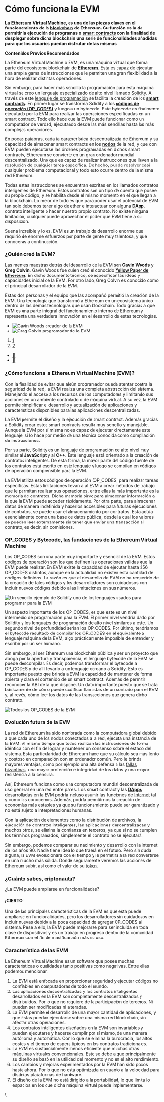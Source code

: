 # Cómo funciona la EVM

**La** [**Ethereum**](https://academy.bit2me.com/que-es-optimism/) **Virtual Machine, es una de las piezas claves en el funcionamiento de la** [**blockchain**](https://academy.bit2me.com/que-es-un-nodo-ethereum-2-0/) **de Ethereum. Su función es la de permitir la ejecución de programas o** [**smart contracts**](https://academy.bit2me.com/que-son-los-smart-contracts/) **con la finalidad de desplegar sobre dicha blockchain una serie de funcionalidades añadidas para que los usuarios puedan disfrutar de las mismas.**

[**Contenidos Previos Recomendados**](https://academy.bit2me.com/que-es-ethereum-virtual-machine-evm/#723916656c4e51201)

La Ethereum Virtual Machine o EVM, es una máquina virtual que forma parte del ecosistema blockchain de [**Ethereum**](https://academy.bit2me.com/que-es-ethereum-eth-criptomoneda/). Esta es capaz de ejecutar una amplia gama de instrucciones que le permiten una gran flexibilidad a la hora de realizar distintas operaciones.

Sin embargo, para hacer más sencilla la programación para esta máquina virtual se creo un lenguaje especializado de alto nivel llamado [Solidity](https://solidity-es.readthedocs.io/es/latest/). A través de este [lenguaje de programación](https://academy.bit2me.com/top-5-de-lenguajes-de-programacion-de-smart-contracts/) se facilita la creación de los [**smart contracts**](https://academy.bit2me.com/que-son-los-smart-contracts/). En primer lugar se transforma Solidity a los [**códigos de operación (OP\_CODES)**](https://es.wikipedia.org/wiki/C%C3%B3digo\_de\_operaci%C3%B3n) y luego a un bytecode. Este bytecode es finalmente ejecutado por la EVM para realizar las operaciones especificadas en un smart contract. Todo ello hace que la EVM puede funcionar como un computador de verdad, ejecutando desde las más sencillas hasta las más complejas operaciones.

En pocas palabras, dada la característica descentralizada de Ethereum y su capacidad de almacenar smart contracts en los [**nodos**](https://academy.bit2me.com/que-es-un-nodo/) de la red, y que con EVM pueden ejecutarse las órdenes programadas en dichos smart contracts, Ethereum se convierte en un gran ordenador mundial descentralizado. Uno que es capaz de realizar instrucciones que lleven a la resolución de cualquier tarea específica. De hecho, puede resolver casi cualquier problema computacional y todo esto ocurre dentro de la misma red Ethereum.

Todas estas instrucciones se encuentran escritas en los llamados contratos inteligentes de Ethereum.  Estos contratos son un tipo de cuenta que posee su propio código, y se habilita desde el mismo momento en el que llegan a la blockchain. Lo mejor de todo es que para poder usar el potencial de EVM tan solo debemos tener algo de ether e interactuar con alguna [**DApp**](https://academy.bit2me.com/que-son-las-dapps/), contrato inteligente o hacer nuestro propio contrato. No existe ninguna limitación, cualquier puede aprovechar el poder que EVM tiene a su disposición.

Suena increíble y lo es, EVM es un trabajo de desarrollo enorme que requirió de enorme esfuerzos por parte de gente muy talentosa, y que conocerás a continuación.

### ¿Quién creó la EVM?

Las mentes maestras detrás del desarrollo de la EVM son **Gavin Woods** y **Greg Colvin**. Gavin Woods fue quien creó el conocido [**Yellow Paper de Ethereum**](https://ethereum.github.io/yellowpaper/paper.pdf). En dicho documento técnico, se especifican las ideas y capacidades inicial de la EVM. Por otro lado, Greg Colvin es conocido como el principal desarrollador de la EVM.

Estas dos personas y el equipo que las acompañó permitió la creación de la EVM. Una tecnología que transformó a Ethereum en un ecosistema único dentro de las demás tecnologías que usan blockchain. Todo gracias a que EVM es una parte integral del funcionamiento interno de Ethereum y representa una verdadera innovación en el desarrollo de estas tecnologías.

* ![Gavin Woods creador de la EVM](https://academy.bit2me.com/wp-content/uploads/2019/11/gavin-woods.webp)
* ![Greg Colvin programador de la EVM](https://academy.bit2me.com/wp-content/uploads/2019/11/greg-colvin.webp)

1. [1](https://academy.bit2me.com/que-es-ethereum-virtual-machine-evm/)
2. [2](https://academy.bit2me.com/que-es-ethereum-virtual-machine-evm/)

* [](https://academy.bit2me.com/que-es-ethereum-virtual-machine-evm/)
* [](https://academy.bit2me.com/que-es-ethereum-virtual-machine-evm/)

### ¿Cómo funciona la Ethereum Virtual Machine (EVM)?

Con la finalidad de evitar que algún programador pueda atentar contra la seguridad de la red, la EVM realiza una completa abstracción del sistema. Manejando el acceso a los recursos de los computadores y limitando sus acciones en un ambiente controlado o de máquina virtual. A su vez, la EVM permite simplificar el desarrollo y actualización de aplicaciones y características disponibles para las aplicaciones descentralizadas.

La EVM permite el diseño y la ejecución de smart contract. Además gracias a Solidity crear estos smart contracts resulta muy sencillo y manejable. Aunque la EVM por sí misma no es capaz de ejecutar directamente este lenguaje, si lo hace por medio de una técnica conocida como compilación de instrucciones.

Por su parte, Solidity es un lenguaje de programación de alto nivel  muy similar al **JavaScript** y al **C++.** Este lenguaje está orientado a la creación de contratos inteligentes. De esta forma, la mayor parte del código fuente de los contratos está escrito en este lenguaje y luego se compilan en códigos de operación comprensible para la EVM.

La EVM utiliza estos códigos de operación (OP\_CODES) para realizar tareas específicas. Estas limitaciones llevan a al EVM a crear métodos de trabajo que le permitan realizar sus operaciones, entre ellas la más importante es la memoria de contratos. Dicha memoria sirve para almacenar información a la que la EVM puede acceder rápidamente. Por otra parte, para almacenar datos de manera indefinida y hacerlos accesibles para futuras ejecuciones de contratos, se puede usar el almacenamiento por contratos. Esta actúa esencialmente como una base de datos pública, desde la cual los valores se pueden leer externamente sin tener que enviar una transacción al contrato, es decir, sin comisiones.

### OP\_CODES y Bytecode, las fundaciones de la Ethereum Virtual Machine

Los OP\_CODES son una parte muy importante y esencial de la EVM. Estos códigos de operación son los que definen las operaciones válidas que la EVM puede realizar. En EVM existe la capacidad de ejecutar hasta 256 OP\_CODES distintos, aunque en la actualidad no existen esta cantidad de códigos definidos. La razón es que el desarrollo de EVM no ha requerido de la creación de tales códigos y los desarrolladores son cuidadosos con incluir nuevos códigos debido a las limitaciones en sus números.

![Un sencillo ejemplo de Solidity uno de los lenguajes usados para programar para la EVM](https://academy.bit2me.com/wp-content/uploads/2019/11/ejemplo-de-solidity.webp)

Un aspecto importante de los OP\_CODES, es que este es un nivel intermedio de programación para la EVM. El primer nivel vendría dado por Solidity y los lenguajes de programación de alto nivel similares a este. Un segundo nivel de profundidad serían los OP\_CODES. Por último, tendríamos el bytecode resultado de compilar los OP\_CODES en el equivalente a lenguaje máquina de la EVM, algo prácticamente imposible de entender y escribir por un ser humano.

Sin embargo, al ser Ethereum una blockchain pública y ser un proyecto que aboga por la apertura y transparencia, el lenguaje bytecode de la EVM se puede descompilar. Es decir, podemos transformar el bytecode a OP\_CODES y de allí llevarlo a un lenguaje cercano a Solidity. Esto es importante puesto que brinda a EVM la capacidad de mantener de forma abierta y clara el contenido de un smart contract. Además de permitir reconocer la ABI de la que dispone. Un dato importante puesto que se trata básicamente de cómo puede codificar llamadas de un contrato para el EVM y, al revés, cómo leer los datos de las transacciones que genera dicho contrato.

![Todos los OP\_CODES de la EVM](https://academy.bit2me.com/wp-content/uploads/2019/11/op-codes-evm.webp)

### Evolución futura de la EVM

La red de Ethereum ha sido nombrada como la computadora global debido a que cada uno de los nodos conectados a la red, ejecuta una instancia de la EVM. Al mismo tiempo que todos realizan las instrucciones de forma idéntica con el fin de lograr y mantener un consenso sobre el estado del sistema. Esta particularidad de Ethereum hace que su cálculo sea más lento y costoso en comparación con un ordenador común. Pero le brinda mayores ventajas, como por ejemplo una alta defensa a las [fallas bizantinas](https://academy.bit2me.com/que-es-falla-bizantina/), una mayor protección e integridad de los datos y una mayor resistencia a la censura.

Así, Ethereum funciona como una computadora mundial descentralizada de uso general en una red entre pares. Los smart contract y las [**DApps**](https://academy.bit2me.com/que-son-las-dapps/) desarrolladas en la EVM podría incluso asumir las funciones de [Internet](https://academy.bit2me.com/que-es-helium-hnt/) tal y como las conocemos. Además, podría permitirnos la creación de economías más estables ya que su funcionamiento puede ser garantizado y no está sujeto a interpretaciones humanas.

Con la aplicación de elementos como la distribución de archivos, la ejecución de contratos inteligentes, las aplicaciones descentralizadas y muchos otros, se elimina la confianza en terceros, ya que si no se cumplen los términos programados, simplemente el contrato no se ejecutará.

Sin embargo, podemos comparar su nacimiento y desarrollo con la Internet de los años 90. Nadie tiene idea lo que traerá en el futuro. Pero sin duda alguna, la EVM evolucionará con el tiempo y le permitirá a la red convertirse en una mucho más sólida. Donde seguramente veremos las acciones de Ethereum subir, así como el valor de su [token](https://academy.bit2me.com/que-es-near-protocol/).

### ¿Cuánto sabes, criptonauta?

¿La EVM puede ampliarse en funcionalidades?

#### ¡CIERTO!

Una de las principales características de la EVM es que esta puede ampliarse en funcionalidades, pero los desarrolladores sin cuidadosos en incluir nuevas debido a la poca capacidad de agregar OP\_CODES al sistema. Pese a ello, la EVM puede mejorarse para ser incluida en toda clase de dispositivos y es un trabajo en progreso dentro de la comunidad Ethereum con el fin de masificar aún más su uso.

### Característica de las EVM

La Ethereum Virtual Machine es un software que posee muchas características o cualidades tanto positivas como negativas. Entre ellas podemos mencionar:

1. La EVM está enfocada en proporcionar seguridad y ejecutar códigos no confiables en computadoras de todo el mundo.
2. Las aplicaciones descentralizadas y los contratos inteligentes desarrollados en la EVM son completamente descentralizados y distribuidos. Por lo que no requiere de la participación de terceros. Ni pueden ser modificadas ni alteradas.
3. La EVM permite el desarrollo de una mayor cantidad de aplicaciones, y que éstas puedan ejecutarse sobre una misma red blockchain, sin afectar otras operaciones.
4. Los contratos inteligentes diseñados en la EVM son invariables y pueden ejecutarse y hacerse cumplir por sí mismo, de una manera autónoma y automática. Con lo que se elimina la burocracia, los altos costos y el tiempo de espera típicos en los contratos tradicionales.
5. La EVM es sustancialmente menos eficiente que muchas otras máquinas virtuales convencionales. Esto se debe a que principalmente su diseño se basó en la utilidad del momento y no en el alto rendimiento.
6. Los cambios y mejoras experimentados por la EVM han sido pocos hasta ahora. Por lo que no está optimizada en cuanto a la velocidad para distintas plataformas de hardware.
7. El diseño de la EVM no está dirigido a la portabilidad, lo que limita lo espacios en los que dicha máquina virtual puede implementarse.



\
